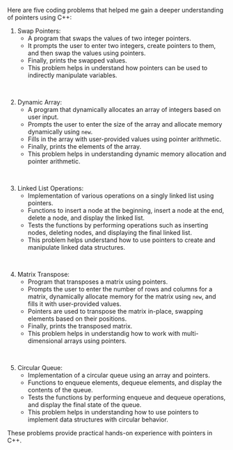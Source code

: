 Here are five coding problems that helped me gain a deeper understanding of pointers using C++:

1. Swap Pointers:  
   - A program that swaps the values of two integer pointers.
   - It prompts the user to enter two integers, create pointers to them, and then swap the values using pointers.
   - Finally, prints the swapped values.
   - This problem helps in understand how pointers can be used to indirectly manipulate variables.

&nbsp;

2. Dynamic Array:
   - A program that dynamically allocates an array of integers based on user input.
   - Prompts the user to enter the size of the array and allocate memory dynamically using `new`.
   - Fills in the array with user-provided values using pointer arithmetic.
   - Finally, prints the elements of the array.
   - This problem helps in understanding dynamic memory allocation and pointer arithmetic.
      
&nbsp;

3. Linked List Operations:
   - Implementation of various operations on a singly linked list using pointers.
   - Functions to insert a node at the beginning, insert a node at the end, delete a node, and display the linked list.
   - Tests the functions by performing operations such as inserting nodes, deleting nodes, and displaying the final linked list.
   - This problem helps understand how to use pointers to create and manipulate linked data structures.
      
&nbsp;

4. Matrix Transpose:
   - Program that transposes a matrix using pointers.
   - Prompts the user to enter the number of rows and columns for a matrix, dynamically allocate memory for the matrix using `new`, and fills it with user-provided values.
   - Pointers are used to transpose the matrix in-place, swapping elements based on their positions.
   - Finally, prints the transposed matrix.
   - This problem helps in understandig how to work with multi-dimensional arrays using pointers.
      
&nbsp;

5. Circular Queue:
   - Implementation of a circular queue using an array and pointers.
   - Functions to enqueue elements, dequeue elements, and display the contents of the queue.
   - Tests the functions by performing enqueue and dequeue operations, and display the final state of the queue.
   - This problem helps in understanding how to use pointers to implement data structures with circular behavior.

These problems provide practical hands-on experience with pointers in C++.